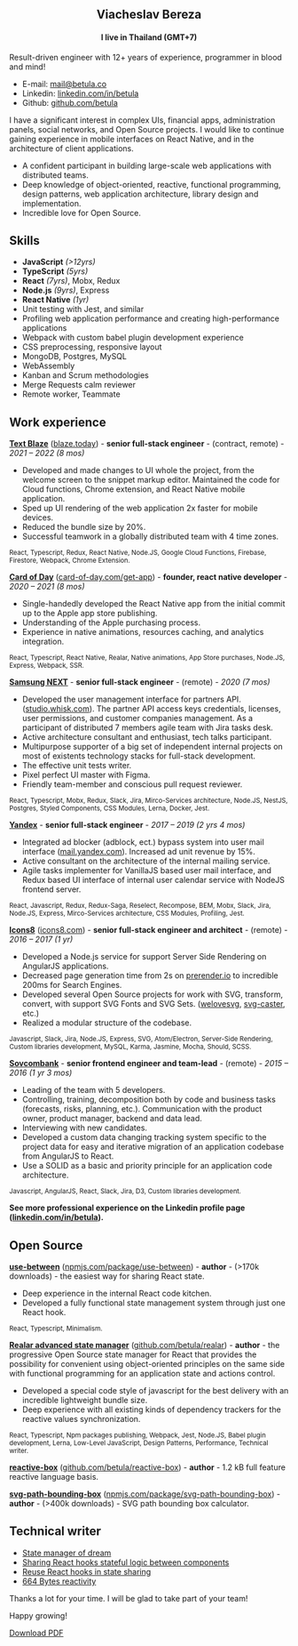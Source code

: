 <div align="center">

## Viacheslav Bereza

#### **I live in Thailand (GMT+7)**

</div>

Result-driven engineer with 12+ years of experience, programmer in blood and mind!

+ E-mail: [mail@betula.co](mailto:mail@betula.co)
+ Linkedin: [linkedin.com/in/betula](https://linkedin.com/in/betula)
+ Github: [github.com/betula](https://github.com/betula)

I have a significant interest in complex UIs, financial apps, administration panels, social networks, and Open Source projects. I would like to continue gaining experience in mobile interfaces on React Native, and in the architecture of client applications.

- A confident participant in building large-scale web applications with distributed teams.
- Deep knowledge of object-oriented, reactive, functional programming, design patterns, web application architecture, library design and implementation.
- Incredible love for Open Source.

## Skills

- **JavaScript** _(>12yrs)_
- **TypeScript** _(5yrs)_
- **React** _(7yrs)_, Mobx, Redux
- **Node.js** _(9yrs)_, Express
- **React Native** _(1yr)_
- Unit testing with Jest, and similar
- Profiling web application performance and creating high-performance applications
- Webpack with custom babel plugin development experience
- CSS preprocessing, responsive layout
- MongoDB, Postgres, MySQL
- WebAssembly
- Kanban and Scrum methodologies
- Merge Requests calm reviewer
- Remote worker, Teammate


## Work experience

**[Text Blaze](https://blaze.today)** ([blaze.today](https://blaze.today)) - **senior full-stack engineer** - (contract, remote) - _2021 – 2022 (8 mos)_

- Developed and made changes to UI whole the project, from the welcome screen to the snippet markup editor. Maintained the code for Cloud functions, Chrome extension, and React Native mobile application.
- Sped up UI rendering of the web application 2x faster for mobile devices.
- Reduced the bundle size by 20%.
- Successful teamwork in a globally distributed team with 4 time zones.

<sup>React, Typescript, Redux, React Native, Node.JS, Google Cloud Functions, Firebase, Firestore, Webpack, Chrome Extension.</sup>

**[Card of Day](http://card-of-the-day.com/get-app)** ([card-of-day.com/get-app](http://card-of-day.com/get-app)) - **founder, react native developer** - _2020 – 2021 (8 mos)_

- Single-handedly developed the React Native app from the initial commit up to the Apple app store publishing.
- Understanding of the Apple purchasing process.
- Experience in native animations, resources caching, and analytics integration.

<sup>React, Typescript, React Native, Realar, Native animations, App Store purchases, Node.JS, Express, Webpack, SSR.</sup>

**[Samsung NEXT](https://www.samsungnext.com/)** - **senior full-stack engineer** - (remote) - _2020 (7 mos)_

- Developed the user management interface for partners API. ([studio.whisk.com](https://studio.whisk.com)). The partner API access keys credentials, licenses, user permissions, and customer companies management. As a participant of distributed 7 members agile team with Jira tasks desk.
- Active architecture consultant and enthusiast, tech talks participant.
- Multipurpose supporter of a big set of independent internal projects on most of existents technology stacks for full-stack development.
- The effective unit tests writer.
- Pixel perfect UI master with Figma.
- Friendly team-member and conscious pull request reviewer.

<sup>React, Typescript, Mobx, Redux, Slack, Jira, Mirco-Services architecture, Node.JS, NestJS, Postgres, Styled Components, CSS Modules, Lerna, Docker, Jest.</sup>

**[Yandex](https://yandex.com/)** - **senior full-stack engineer** - _2017 – 2019 (2 yrs 4 mos)_

- Integrated ad blocker (adblock, ect.)  bypass system into user mail interface ([mail.yandex.com](https://mail.yandex.com/)). Increased ad unit revenue by 15%.
- Active consultant on the architecture of the internal mailing service.
- Agile tasks implementer for VanillaJS based user mail interface, and Redux based UI interface of internal user calendar service with NodeJS frontend server.

<sup>React, Javascript, Redux, Redux-Saga, Reselect, Recompose, BEM, Mobx, Slack, Jira, Node.JS, Express, Mirco-Services architecture, CSS Modules, Profiling, Jest.</sup>

**[Icons8](https://icons8.com)** ([icons8.com](https://icons8.com)) - **senior full-stack engineer and architect** - (remote) - _2016 – 2017 (1 yr)_

- Developed a Node.js service for support Server Side Rendering on AngularJS applications.
- Decreased page generation time from 2s on [prerender.io](https://prerender.io) to incredible 200ms for Search Engines.
- Developed several Open Source projects for work with SVG, transform, convert, with support SVG Fonts and SVG Sets. ([welovesvg](https://icons8.com/welovesvg), [svg-caster](https://github.com/icons8/svg-caster), etc.)
- Realized a modular structure of the codebase.

<sup>Javascript, Slack, Jira, Node.JS, Express, SVG, Atom/Electron, Server-Side Rendering, Custom libraries development, MySQL, Karma, Jasmine, Mocha, Should, SCSS.</sup>

**[Sovcombank](https://sovcombank.com/en/about/info)** - **senior frontend engineer and team-lead** - (remote) - _2015 – 2016 (1 yr 3 mos)_

- Leading of the team with 5 developers.
- Controlling, training, decomposition both by code and business tasks (forecasts, risks, planning, etc.). Communication with the product owner, product manager, backend and data lead.
- Interviewing with new candidates.
- Developed a custom data changing tracking system specific to the project data for easy and iterative migration of an application codebase from AngularJS to React.
- Use a SOLID as a basic and priority principle for an application code architecture.

<sup>Javascript, AngularJS, React, Slack, Jira, D3, Custom libraries development.</sup>


**See more professional experience on the Linkedin profile page ([linkedin.com/in/betula](http://linkedin.com/in/betula)).**


## Open Source

**[use-between](https://github.com/betula/use-between)** ([npmjs.com/package/use-between](https://www.npmjs.com/package/use-between)) - **author** - (>170k downloads) - the easiest way for sharing React state.

- Deep experience in the internal React code kitchen.
- Developed a fully functional state management system through just one React hook.

<sup>React, Typescript, Minimalism.</sup>

**[Realar advanced state manager](https://github.com/betula/realar)** ([github.com/betula/realar](https://github.com/betula/realar)) - **author** - the progressive Open Source state manager for React that provides the possibility for convenient using object-oriented principles on the same side with functional programming for an application state and actions control.

- Developed a special code style of javascript for the best delivery with an incredible lightweight bundle size.
- Deep experience with all existing kinds of dependency trackers for the reactive values synchronization.

<sup>React, Typescript, Npm packages publishing, Webpack, Jest, Node.JS, Babel plugin development, Lerna, Low-Level JavaScript, Design Patterns, Performance, Technical writer.</sup>

**[reactive-box](https://github.com/betula/reactive-box)** ([github.com/betula/reactive-box](https://github.com/betula/reactive-box)) - **author** - 1.2 kB full feature reactive language basis.

**[svg-path-bounding-box](https://www.npmjs.com/package/svg-path-bounding-box)** ([npmjs.com/package/svg-path-bounding-box](https://www.npmjs.com/package/svg-path-bounding-box)) - **author** - (>400k downloads) - SVG path bounding box calculator.

## Technical writer

+ [State manager of dream](https://dev.to/betula/state-manager-of-dream-98i)
+ [Sharing React hooks stateful logic between components](https://dev.to/betula/sharing-react-hooks-stateful-logic-between-components-1g3o)
+ [Reuse React hooks in state sharing](https://dev.to/betula/reuse-react-hooks-in-state-sharing-1ell)
+ [664 Bytes reactivity](https://dev.to/betula/reactive-box-1hm5)

Thanks a lot for your time. I will be glad to take part of your team!

Happy growing!

[Download PDF](https://github.com/betula/resume/raw/master/Slava-Bereza-resume.pdf)
